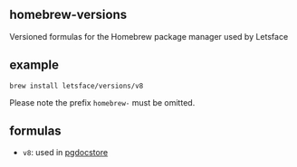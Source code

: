 ## homebrew-versions

Versioned formulas for the Homebrew package manager used by Letsface

## example

```shell
brew install letsface/versions/v8
```

Please note the prefix `homebrew-` must be omitted.

## formulas

* `v8`: used in [pgdocstore](https://github.com/letsface/pgdocstore/wiki#v8)
